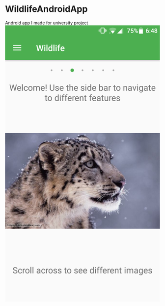 # WildlifeAndroidApp
Android app I made for university project
![alt text](https://github.com/jrich96/WildlifeAndroidApp/blob/master/Screenshot1.png)

